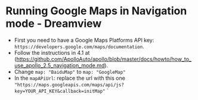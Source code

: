 # Running Google Maps in Navigation mode - Dreamview

* First you need to have a Google Maps Platforms API key: `https://developers.google.com/maps/documentation`.
* Follow the instructions in 4.1 at (https://github.com/ApolloAuto/apollo/blob/master/docs/howto/how_to_use_apollo_2.5_navigation_mode.md). 
* Change `map: "BaiduMap"` to `map: "GoogleMap"`
* In the `mapAPiUrl`: replace the url with this one `"https://maps.googleapis.com/maps/api/js?key=YOUR_API_KEY&callback=initMap"`
`

